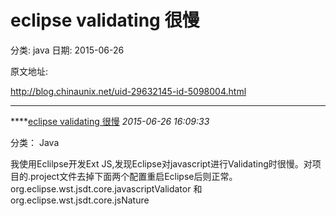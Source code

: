 # eclipse validating 很慢

分类: java
日期: 2015-06-26

原文地址: 

http://blog.chinaunix.net/uid-29632145-id-5098004.html

------

****[eclipse validating 很慢]() *2015-06-26 16:09:33*

分类： Java

我使用Eclilpse开发Ext JS,发现Eclipse对javascript进行Validating时很慢。对项目的.project文件去掉下面两个配置重启Eclipse后则正常。
 org.eclipse.wst.jsdt.core.javascriptValidator 和 org.eclipse.wst.jsdt.core.jsNature